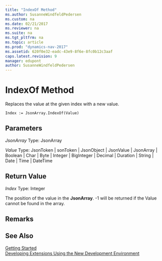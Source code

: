 ```yaml
---
title: "IndexOf Method"
ms.author: SusanneWindfeldPedersen
ms.custom: na
ms.date: 02/21/2017
ms.reviewer: na
ms.suite: na
ms.tgt_pltfrm: na
ms.topic: article
ms.prod: "dynamics-nav-2017"
ms.assetid: 620f0e32-eadc-43e9-8f6e-8fc0b12c3aaf
caps.latest.revision: 9
manager: edupont
author: SusanneWindfeldPedersen
---
```


# IndexOf Method

Replaces the value at the given index with a new value.

```
Index := JsonArray.IndexOf(Value)
```
## Parameters
*JsonArray*
Type: JsonArray

*Value*
Type: JsonToken | sonToken | JsonObject | JsonValue | JsonArray | Boolean | Char | Byte | Integer | BigInteger | Decimal | Duration | String | Date | Time | DateTime

## Return Value
*Index*
Type: Integer

The position of the value in the **JsonArray**. -1 will be returned if the Value cannot be found in the array.

## Remarks
<!-- //TODO: Big notice about the fact that JsonArray is 0 based.-->

## See Also
[Getting Started](newdev-get-started.md)  
[Developing Extensions Using the New Development Environment](newdev-dev-overview.md)
